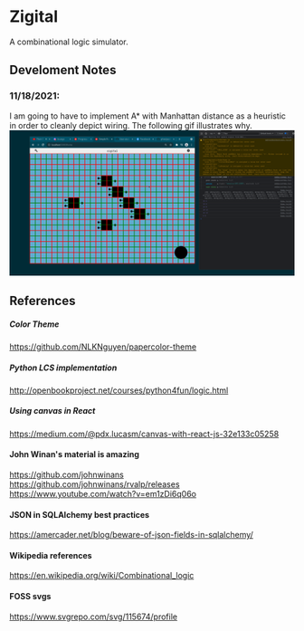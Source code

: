 # Zigital
A combinational logic simulator.

## Develoment Notes
### 11/18/2021: 
I am going to have to implement A* with Manhattan distance as a heuristic in order to cleanly depict wiring.
The following gif illustrates why.
![alt text](https://github.com/9ziggy9/Zigital/blob/main/whyineedastar.gif)

## References
##### Color Theme
https://github.com/NLKNguyen/papercolor-theme
##### Python LCS implementation
http://openbookproject.net/courses/python4fun/logic.html
##### Using canvas in React
https://medium.com/@pdx.lucasm/canvas-with-react-js-32e133c05258
#### John Winan's material is amazing
https://github.com/johnwinans
https://github.com/johnwinans/rvalp/releases
https://www.youtube.com/watch?v=em1zDi6q06o
#### JSON in SQLAlchemy best practices
https://amercader.net/blog/beware-of-json-fields-in-sqlalchemy/
#### Wikipedia references
https://en.wikipedia.org/wiki/Combinational_logic
#### FOSS svgs
https://www.svgrepo.com/svg/115674/profile
